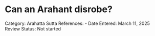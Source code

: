 # Can an Arahant disrobe?

Category: Arahatta
Sutta References: -
Date Entered: March 11, 2025
Review Status: Not started